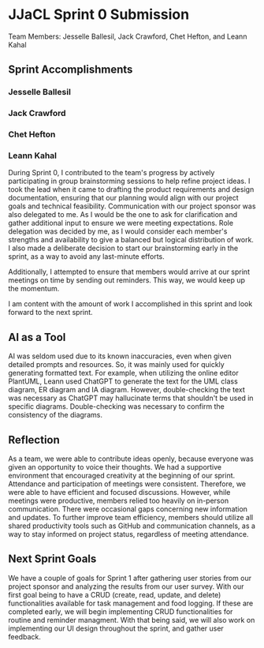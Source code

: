 # JJaCL Sprint 0 Submission

Team Members: Jesselle Ballesil, Jack Crawford, Chet Hefton, and Leann Kahal

## Sprint Accomplishments

### Jesselle Ballesil

### Jack Crawford

### Chet Hefton

### Leann Kahal

During Sprint 0, I contributed to the team's progress by actively participating in group brainstorming sessions to help refine project ideas. I took the lead when it came to drafting the product requirements and design documentation, ensuring that our planning would align with our project goals and technical feasibility. Communication with our project sponsor was also delegated to me. As I would be the one to ask for clarification and gather additional input to ensure we were meeting expectations. Role delegation was decided by me, as I would consider each member's strengths and availability to give a balanced but logical distribution of work. I also made a deliberate decision to start our brainstorming early in the sprint, as a way to avoid any last-minute efforts. 

Additionally, I attempted to ensure that members would arrive at our sprint meetings on time by sending out reminders. This way, we would keep up the momentum. 

I am content with the amount of work I accomplished in this sprint and look forward to the next sprint.

## AI as a Tool

AI was seldom used due to its known inaccuracies, even when given detailed prompts and resources. So, it was mainly used for quickly generating formatted text. For example, when utilizing the online editor PlantUML, Leann  used ChatGPT to generate the text for the UML class diagram, ER diagram and IA diagram. However, double-checking the text was necessary as ChatGPT may hallucinate terms that shouldn't be used in specific diagrams. Double-checking was necessary to confirm the consistency of the diagrams.

## Reflection

As a team, we were able to contribute ideas openly, because everyone was given an opportunity to voice their thoughts. We had a supportive environment that encouraged creativity at the beginning of our sprint. Attendance and participation of meetings were consistent. Therefore, we were able to have efficient and focused discussions. However, while meetings were productive, members relied too heavily on in-person communication. There were occasional gaps concerning new information and updates. To further improve team efficiency, members should utilize all shared productivity tools such as GitHub and communication channels, as a way to stay informed on project status, regardless of meeting attendance. 

## Next Sprint Goals

We have a couple of goals for Sprint 1 after gathering user stories from our project sponsor and analyzing the results from our user survey. With our first goal being to have a CRUD (create, read, update, and delete) functionalities available for task management and food logging. If these are completed early, we will begin implementing CRUD functionalities for routine and reminder managment. With that being said, we will also work on implementing our UI design throughout the sprint, and gather user feedback. 